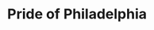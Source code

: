 ---
pid: CH111
title: Pride of Philadelphia
location_transcription: 
zipcode: 
outside_phl: 
neighborhood: 
age: '83'
age_range: 70+
instagram: 
image_file_name: CH_111.jpg
proposal_transcription: A group of philadelphians of all races adults + children in
  bronze, maybe 40 people
topic: Philadelphia,Youth,Race Ethnicity
topic_summary: 0, 0, 0
type: Sculpture Statue
keywords_other: 
credit: Michael Fallon, Tara Ballytivnan - Sligo, Ireland
image_labels: 
twitter: 
facebook: 
permalink: "/monuments/ch111/"
layout: item-page
---